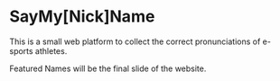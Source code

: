 # SayMy[Nick]Name

This is a small web platform to collect the correct pronunciations of e-sports athletes.

Featured Names will be the final slide of the website.